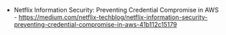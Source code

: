 * Netflix Information Security: Preventing Credential Compromise in AWS - https://medium.com/netflix-techblog/netflix-information-security-preventing-credential-compromise-in-aws-41b112c15179
